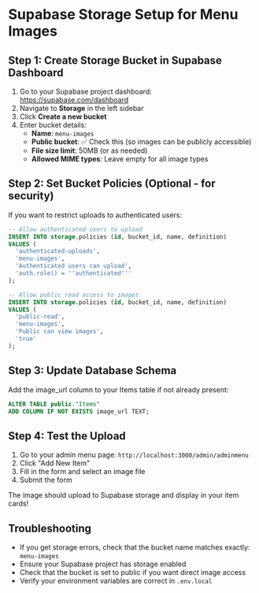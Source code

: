 # Supabase Storage Setup for Menu Images

## Step 1: Create Storage Bucket in Supabase Dashboard

1. Go to your Supabase project dashboard: https://supabase.com/dashboard
2. Navigate to **Storage** in the left sidebar
3. Click **Create a new bucket**
4. Enter bucket details:
   - **Name**: `menu-images`
   - **Public bucket**: ✅ Check this (so images can be publicly accessible)
   - **File size limit**: 50MB (or as needed)
   - **Allowed MIME types**: Leave empty for all image types

## Step 2: Set Bucket Policies (Optional - for security)

If you want to restrict uploads to authenticated users:

```sql
-- Allow authenticated users to upload
INSERT INTO storage.policies (id, bucket_id, name, definition)
VALUES (
  'authenticated-uploads',
  'menu-images',
  'Authenticated users can upload',
  'auth.role() = ''authenticated'''
);

-- Allow public read access to images
INSERT INTO storage.policies (id, bucket_id, name, definition)
VALUES (
  'public-read',
  'menu-images', 
  'Public can view images',
  'true'
);
```

## Step 3: Update Database Schema

Add the image_url column to your Items table if not already present:

```sql
ALTER TABLE public."Items" 
ADD COLUMN IF NOT EXISTS image_url TEXT;
```

## Step 4: Test the Upload

1. Go to your admin menu page: `http://localhost:3000/admin/adminmenu`
2. Click "Add New Item"
3. Fill in the form and select an image file
4. Submit the form

The image should upload to Supabase storage and display in your item cards!

## Troubleshooting

- If you get storage errors, check that the bucket name matches exactly: `menu-images`
- Ensure your Supabase project has storage enabled
- Check that the bucket is set to public if you want direct image access
- Verify your environment variables are correct in `.env.local`